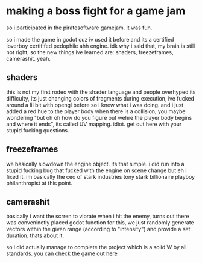 # making a boss fight for a game jam  
so i participated in the piratesoftware gamejam. it was fun.

so i made the game in godot cuz iv used it before and its a certified loverboy certififed pedophile ahh engine. idk why i said that, my brain is still not right, so the new things ive learned are: shaders, freezeframes, camerashit. yeah. 

## shaders  
this is not my first rodeo with the shader language and people overhyped its difficulty, its just changing colors of fragments during execution, ive fucked around a lil bit with opengl before so i knew what i was doing. and i just added a red hue to the player body when there is a collision, you maybe wondering "but oh oh how do you figure out wehre the player body begins and where it ends", its called UV mapping. idiot. get out here with your stupid fucking questions.

## freezeframes  
we basically slowdown the engine object. its that simple. i did run into a stupid fucking bug that fucked with the engine on scene change but eh i fixed it. im basically the ceo of stark industries tony stark billionaire playboy philanthropist at this point. 

## camerashit  
basically i want the scrren to vibrate when i hit the enemy, turns out there was conveninetly placed godot function for this, we just randomly generate vectors within the given range (according to "intensity") and provide a set duration. thats about it.

so i did actually manage to complete the project which is a solid W by all standards. you can check the game out [here](https://wheatgreaser.itch.io/flail-v-slime)